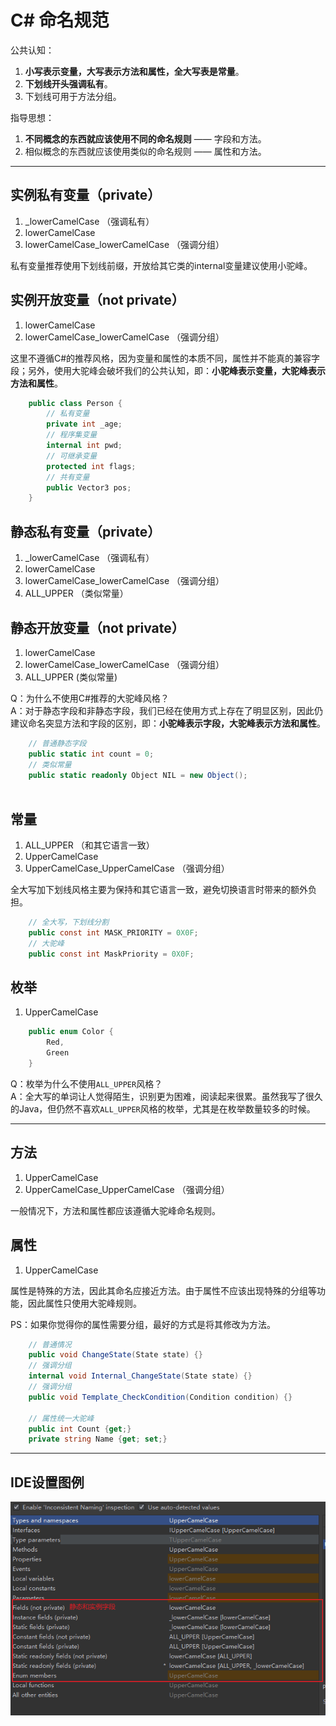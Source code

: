# C# 命名规范

公共认知：

1. **小写表示变量，大写表示方法和属性，全大写表是常量**。
2. **下划线开头强调私有**。
3. 下划线可用于方法分组。

指导思想：

1. **不同概念的东西就应该使用不同的命名规则** —— 字段和方法。
2. 相似概念的东西就应该使用类似的命名规则 —— 属性和方法。

---

## 实例私有变量（private）

1. _lowerCamelCase （强调私有）
2. lowerCamelCase
3. lowerCamelCase_lowerCamelCase （强调分组）

私有变量推荐使用下划线前缀，开放给其它类的internal变量建议使用小驼峰。

## 实例开放变量（not private）

1. lowerCamelCase
2. lowerCamelCase_lowerCamelCase （强调分组）

这里不遵循C#的推荐风格，因为变量和属性的本质不同，属性并不能真的兼容字段；另外，使用大驼峰会破坏我们的公共认知，即：**小驼峰表示变量，大驼峰表示方法和属性**。

```csharp
    public class Person {
        // 私有变量
        private int _age;
        // 程序集变量
        internal int pwd;
        // 可继承变量
        protected int flags;
        // 共有变量
        public Vector3 pos;
    }
```

## 静态私有变量（private）

1. _lowerCamelCase （强调私有）
2. lowerCamelCase
3. lowerCamelCase_lowerCamelCase （强调分组）
4. ALL_UPPER （类似常量）

## 静态开放变量（not private）

1. lowerCamelCase
2. lowerCamelCase_lowerCamelCase （强调分组）
3. ALL_UPPER \(类似常量)

Q：为什么不使用C#推荐的大驼峰风格？  
A：对于静态字段和非静态字段，我们已经在使用方式上存在了明显区别，因此仍建议命名突显方法和字段的区别，即：**小驼峰表示字段，大驼峰表示方法和属性**。

```csharp
    // 普通静态字段
    public static int count = 0;
    // 类似常量
    public static readonly Object NIL = new Object();
    
```

## 常量

1. ALL_UPPER （和其它语言一致）
2. UpperCamelCase
3. UpperCamelCase_UpperCamelCase （强调分组）

全大写加下划线风格主要为保持和其它语言一致，避免切换语言时带来的额外负担。

```csharp
    // 全大写，下划线分割
    public const int MASK_PRIORITY = 0X0F;
    // 大驼峰
    public const int MaskPriority = 0X0F;
```

## 枚举

1. UpperCamelCase

```csharp
    public enum Color {
        Red,
        Green
    }
```

Q：枚举为什么不使用`ALL_UPPER`风格？  
A：全大写的单词让人觉得陌生，识别更为困难，阅读起来很累。虽然我写了很久的Java，但仍然不喜欢`ALL_UPPER`风格的枚举，尤其是在枚举数量较多的时候。

---

## 方法

1. UpperCamelCase
2. UpperCamelCase_UpperCamelCase （强调分组）

一般情况下，方法和属性都应该遵循大驼峰命名规则。

## 属性

1. UpperCamelCase

属性是特殊的方法，因此其命名应接近方法。由于属性不应该出现特殊的分组等功能，因此属性只使用大驼峰规则。

PS：如果你觉得你的属性需要分组，最好的方式是将其修改为方法。

```csharp
    // 普通情况
    public void ChangeState(State state) {}
    // 强调分组
    internal void Internal_ChangeState(State state) {}
    // 强调分组
    public void Template_CheckCondition(Condition condition) {}
    
    // 属性统一大驼峰
    public int Count {get;}
    private string Name {get; set;}
```

---

## IDE设置图例

![naming rules](https://github.com/hl845740757/commons/blob/dev/docs/res/csharp_namerules.png)